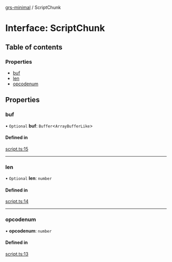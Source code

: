 [grs-minimal](../README.md) / ScriptChunk

# Interface: ScriptChunk

## Table of contents

### Properties

- [buf](ScriptChunk.md#buf)
- [len](ScriptChunk.md#len)
- [opcodenum](ScriptChunk.md#opcodenum)

## Properties

### buf

• `Optional` **buf**: `Buffer`\<`ArrayBufferLike`\>

#### Defined in

[script.ts:15](https://github.com/samooth/grs-minimal/blob/master/src/script.ts#L15)

___

### len

• `Optional` **len**: `number`

#### Defined in

[script.ts:14](https://github.com/samooth/grs-minimal/blob/master/src/script.ts#L14)

___

### opcodenum

• **opcodenum**: `number`

#### Defined in

[script.ts:13](https://github.com/samooth/grs-minimal/blob/master/src/script.ts#L13)
